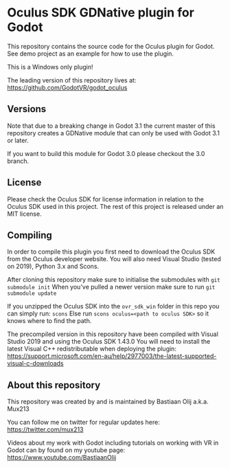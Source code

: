 # Oculus SDK GDNative plugin for Godot

This repository contains the source code for the Oculus plugin for Godot.
See demo project as an example for how to use the plugin.

This is a Windows only plugin!

The leading version of this repository lives at:
https://github.com/GodotVR/godot_oculus

Versions
--------
Note that due to a breaking change in Godot 3.1 the current master of this repository creates a GDNative module that can only be used with Godot 3.1 or later.

If you want to build this module for Godot 3.0 please checkout the 3.0 branch.

License
-------
Please check the Oculus SDK for license information in relation to the Oculus SDK used in this project.
The rest of this project is released under an MIT license.

Compiling
---------
In order to compile this plugin you first need to download the Oculus SDK from the Oculus developer website.
You will also need Visual Studio (tested on 2019), Python 3.x and Scons.

After cloning this repository make sure to initialise the submodules with `git submodule init`
When you've pulled a newer version make sure to run `git submodule update`

If you unzipped the Oculus SDK into the `ovr_sdk_win` folder in this repo you can simply run: `scons`
Else run `scons oculus=<path to oculus SDK>` so it knows where to find the path.

The precompiled version in this repository have been compiled with Visual Studio 2019 and using the Oculus SDK 1.43.0
You will need to install the latest Visual C++ redistributable when deploying the plugin:
https://support.microsoft.com/en-au/help/2977003/the-latest-supported-visual-c-downloads

About this repository
---------------------
This repository was created by and is maintained by Bastiaan Olij a.k.a. Mux213

You can follow me on twitter for regular updates here:
https://twitter.com/mux213

Videos about my work with Godot including tutorials on working with VR in Godot can by found on my youtube page:
https://www.youtube.com/BastiaanOlij
